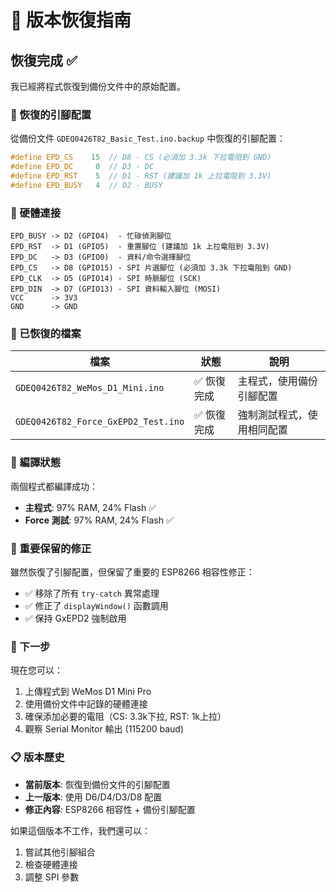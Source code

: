# 📂 版本恢復指南

## 恢復完成 ✅

我已經將程式恢復到備份文件中的原始配置。

### 🔄 恢復的引腳配置

從備份文件 `GDEQ0426T82_Basic_Test.ino.backup` 中恢復的引腳配置：

```cpp
#define EPD_CS    15  // D8 - CS (必須加 3.3k 下拉電阻到 GND)
#define EPD_DC     0  // D3 - DC
#define EPD_RST    5  // D1 - RST (建議加 1k 上拉電阻到 3.3V)
#define EPD_BUSY   4  // D2 - BUSY
```

### 🔌 硬體連接

```
EPD_BUSY -> D2 (GPIO4)  - 忙碌偵測腳位
EPD_RST  -> D1 (GPIO5)  - 重置腳位 (建議加 1k 上拉電阻到 3.3V)
EPD_DC   -> D3 (GPIO0)  - 資料/命令選擇腳位
EPD_CS   -> D8 (GPIO15) - SPI 片選腳位 (必須加 3.3k 下拉電阻到 GND)
EPD_CLK  -> D5 (GPIO14) - SPI 時脈腳位 (SCK)
EPD_DIN  -> D7 (GPIO13) - SPI 資料輸入腳位 (MOSI)
VCC      -> 3V3
GND      -> GND
```

### 📁 已恢復的檔案

| 檔案 | 狀態 | 說明 |
|------|------|------|
| `GDEQ0426T82_WeMos_D1_Mini.ino` | ✅ 恢復完成 | 主程式，使用備份引腳配置 |
| `GDEQ0426T82_Force_GxEPD2_Test.ino` | ✅ 恢復完成 | 強制測試程式，使用相同配置 |

### 🔧 編譯狀態

兩個程式都編譯成功：
- **主程式**: 97% RAM, 24% Flash ✅
- **Force 測試**: 97% RAM, 24% Flash ✅

### 🎯 重要保留的修正

雖然恢復了引腳配置，但保留了重要的 ESP8266 相容性修正：
- ✅ 移除了所有 `try-catch` 異常處理
- ✅ 修正了 `displayWindow()` 函數調用
- ✅ 保持 GxEPD2 強制啟用

### 🚀 下一步

現在您可以：
1. 上傳程式到 WeMos D1 Mini Pro
2. 使用備份文件中記錄的硬體連接
3. 確保添加必要的電阻（CS: 3.3k下拉, RST: 1k上拉）
4. 觀察 Serial Monitor 輸出 (115200 baud)

### 📋 版本歷史

- **當前版本**: 恢復到備份文件的引腳配置
- **上一版本**: 使用 D6/D4/D3/D8 配置
- **修正內容**: ESP8266 相容性 + 備份引腳配置

如果這個版本不工作，我們還可以：
1. 嘗試其他引腳組合
2. 檢查硬體連接
3. 調整 SPI 參數
